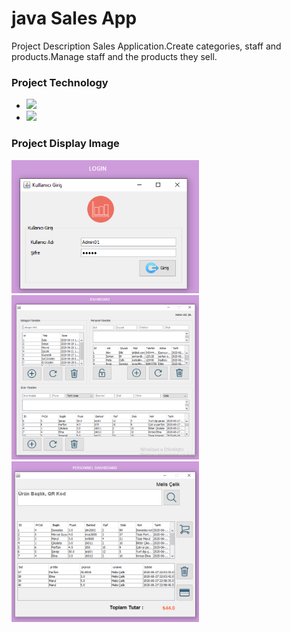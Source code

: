 # java Sales App
 Project Description
 Sales Application.Create categories, staff and products.Manage staff and the products they sell.

### Project Technology
- ![](https://cdn1.iconfinder.com/data/icons/hawcons/32/699239-icon-13-file-java-48.png)
- ![](https://cdn1.iconfinder.com/data/icons/hawcons/32/699251-icon-24-file-sql-48.png)

### Project Display Image
<p>
  
<a href="https://github.com/melisceliikk/java_sales_app/blob/master/screens/Screenshot(LOGIN).png" target="_blank">
<img src="https://github.com/melisceliikk/java_sales_app/blob/master/screens/Screenshot(LOGIN).png" width="300" style="max-width:100%;"></a>

<a href="https://github.com/melisceliikk/java_sales_app/blob/master/screens/Screenshot(DASHBOARD).png" target="_blank">
<img src="https://github.com/melisceliikk/java_sales_app/blob/master/screens/Screenshot(DASHBOARD).png" width="300" style="max-width:100%;"></a>

<a href="https://github.com/melisceliikk/java_sales_app/blob/master/screens/Screenshot(PERSONNEL%20DASHBOARD).png" target="_blank">
<img src="https://github.com/melisceliikk/java_sales_app/blob/master/screens/Screenshot(PERSONNEL%20DASHBOARD).png" width="300" style="max-width:100%;"></a>

</p>
